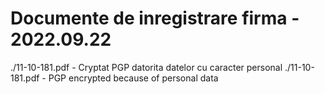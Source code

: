 # Documente de inregistrare firma - 2022.09.22

./11-10-181.pdf - Cryptat PGP datorita datelor cu caracter personal
./11-10-181.pdf - PGP encrypted because of personal data
